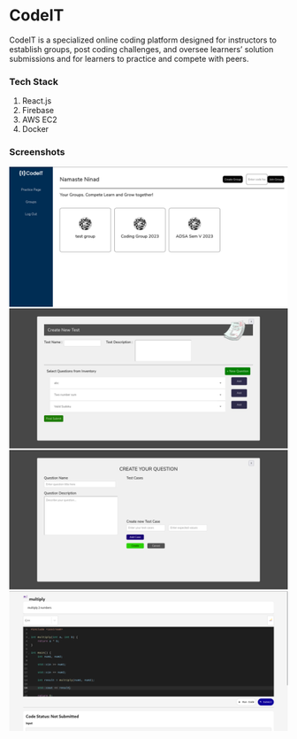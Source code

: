 # CodeIT

CodeIT is a specialized online coding platform designed for instructors to establish groups, post coding challenges,
and oversee learners’ solution submissions and for learners to practice and compete with peers.

### Tech Stack

1. React.js
2. Firebase
3. AWS EC2
4. Docker

### Screenshots

![screenshot](/images/1.png)
![screenshot](/images/3.png)
![screenshot](/images/4.png)
![screenshot](/images/2.png)